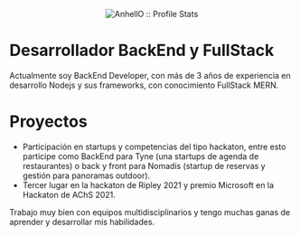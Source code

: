 <p align="center"><img src="https://github-readme-stats.vercel.app/api?username=rtobart&show_icons=true&theme=synthwave" alt="AnhellO :: Profile Stats" /></p>

# Desarrollador BackEnd y FullStack

Actualmente soy BackEnd Developer, con más de 3 años de experiencia en desarrollo Nodejs y sus frameworks, con conocimiento FullStack MERN.

# Proyectos

- Participación en startups y competencias del tipo hackaton, entre esto participe como BackEnd para Tyne (una startups de agenda de restaurantes) o back y front para Nomadis (startup de reservas y gestión para panoramas outdoor).
- Tercer lugar en la hackaton de Ripley 2021 y premio Microsoft en la Hackaton de AChS 2021.

Trabajo muy bien con equipos multidisciplinarios y tengo muchas ganas de aprender y desarrollar mis habilidades.

<!--
**rtobart/rtobart** is a ✨ _special_ ✨ repository because its `README.md` (this file) appears on your GitHub profile.

Here are some ideas to get you started:

- 🔭 I’m currently working on ...
- 🌱 I’m currently learning ...
- 👯 I’m looking to collaborate on ...
- 🤔 I’m looking for help with ...
- 💬 Ask me about ...
- 📫 How to reach me: ...
- 😄 Pronouns: ...
- ⚡ Fun fact: ...
-->
